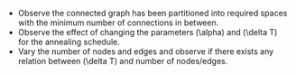 - Observe the connected graph has been partitioned into required spaces with the minimum number of connections in between.
- Observe the effect of changing the parameters \(\alpha\) and \(\delta T\) for the annealing schedule.
- Vary the number of nodes and edges and observe if there exists any relation between \(\delta T\) and number of nodes/edges.

